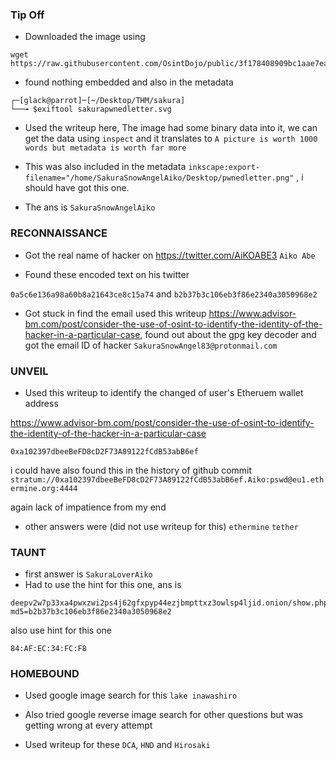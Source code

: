 
### Tip Off
- Downloaded the image using
```shell
wget https://raw.githubusercontent.com/OsintDojo/public/3f178408909bc1aae7ea2f51126984a8813b0901/sakurapwnedletter.svg
```

- found nothing embedded and also in the metadata

```
┌─[glack@parrot]─[~/Desktop/THM/sakura]
└──╼ $exiftool sakurapwnedletter.svg
```

- Used the writeup here, The image had some binary data into it, we can get the data using `inspect` and it translates to `A picture is worth 1000 words but metadata is worth far more`

- This was also included in the metadata `inkscape:export-filename="/home/SakuraSnowAngelAiko/Desktop/pwnedletter.png"` , i should have got this one.
- The ans is `SakuraSnowAngelAiko`


### RECONNAISSANCE

- Got the real name of hacker on https://twitter.com/AiKOABE3
`Aiko Abe`

- Found these encoded text on his twitter

`0a5c6e136a98a60b8a21643ce8c15a74`
and 
`b2b37b3c106eb3f86e2340a3050968e2`

- Got stuck in find the email used this writeup https://www.advisor-bm.com/post/consider-the-use-of-osint-to-identify-the-identity-of-the-hacker-in-a-particular-case, found out about the gpg key decoder and got the email ID of hacker
`SakuraSnowAngel83@protonmail.com`


### UNVEIL

- Used this writeup to identify the changed of user's Etheruem wallet address

https://www.advisor-bm.com/post/consider-the-use-of-osint-to-identify-the-identity-of-the-hacker-in-a-particular-case

`0xa102397dbeeBeFD8cD2F73A89122fCdB53abB6ef`

i could have also found this in the history of github commit `stratum://0xa102397dbeeBeFD8cD2F73A89122fCdB53abB6ef.Aiko:pswd@eu1.ethermine.org:4444`

again lack of impatience from my end


- other answers were (did not use writeup for this)
`ethermine` `tether`
### TAUNT
- first answer is `SakuraLoverAiko`
- Had to use the hint for this one, ans is 
```
deepv2w7p33xa4pwxzwi2ps4j62gfxpyp44ezjbmpttxz3owlsp4ljid.onion/show.php?md5=b2b37b3c106eb3f86e2340a3050968e2
```

also use hint for this one


`84:AF:EC:34:FC:F8`
### HOMEBOUND
- Used google image search for this `lake inawashiro`

- Also tried google reverse image search for other questions but was getting wrong at every attempt
- Used writeup for these
`DCA`, `HND` and `Hirosaki`

